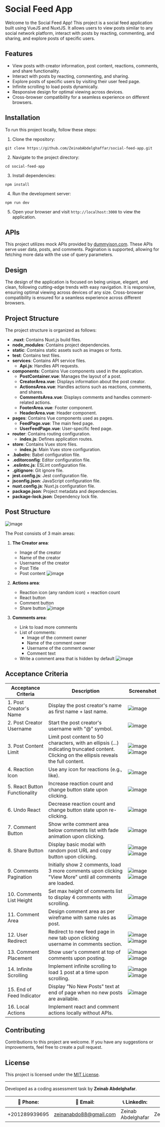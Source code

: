 # Social Feed App

Welcome to the Social Feed App! This project is a social feed application built using VueJS and NuxtJS. It allows users to view posts similar to any social network platform, interact with posts by reacting, commenting, and sharing, and explore posts of specific users.

## Features

- View posts with creator information, post content, reactions, comments, and share functionality.
- Interact with posts by reacting, commenting, and sharing.
- Explore posts of specific users by visiting their user feed page.
- Infinite scrolling to load posts dynamically.
- Responsive design for optimal viewing across devices.
- Cross-browser compatibility for a seamless experience on different browsers.

## Installation

To run this project locally, follow these steps:

1. Clone the repository:

```
git clone https://github.com/ZeinabAbdelghaffar/social-feed-app.git
```

2. Navigate to the project directory:

```
cd social-feed-app
```

3. Install dependencies:

```
npm install
```

4. Run the development server:

```
npm run dev
```

5. Open your browser and visit `http://localhost:3000` to view the application.

## APIs

This project utilizes mock APIs provided by [dummyjson.com](https://dummyjson.com/). These APIs serve user data, posts, and comments. Pagination is supported, allowing for fetching more data with the use of query parameters.

## Design

The design of the application is focused on being unique, elegant, and clean, following cutting-edge trends with easy navigation. It is responsive, ensuring optimal viewing across devices of any size. Cross-browser compatibility is ensured for a seamless experience across different browsers.

## Project Structure

The project structure is organized as follows:

- **.nuxt**: Contains Nuxt.js build files.
- **node_modules**: Contains project dependencies.
- **static**: Contains static assets such as images or fonts.
- **test**: Contains test files.
- **services**: Contains API service files.
  - **Api.js**: Handles API requests.
- **components**: Contains Vue components used in the application.
  - **PostContainer.vue**: Manages the layout of a post.
  - **CreatorArea.vue**: Displays information about the post creator.
  - **ActionsArea.vue**: Handles actions such as reactions, comments, and shares.
  - **CommentsArea.vue**: Displays comments and handles comment-related actions.
  - **FooterArea.vue**: Footer component.
  - **HeaderArea.vue**: Header component.
- **pages**: Contains Vue components used as pages.
  - **FeedPage.vue**: The main feed page.
  - **UserFeedPage.vue**: User-specific feed page.
- **router**: Contains routing configuration.
  - **index.js**: Defines application routes.
- **store**: Contains Vuex store files.
  - **index.js**: Main Vuex store configuration.
- **.babelrc**: Babel configuration file.
- **.editorconfig**: Editor configuration file.
- **.eslintrc.js**: ESLint configuration file.
- **.gitignore**: Git ignore file.
- **jest.config.js**: Jest configuration file.
- **jsconfig.json**: JavaScript configuration file.
- **nuxt.config.js**: Nuxt.js configuration file.
- **package.json**: Project metadata and dependencies.
- **package-lock.json**: Dependency lock file.

## Post Structure

![image](https://github.com/ZeinabAbdelghaffar/social-feed-app/assets/87963230/69b9de2f-36fc-4877-90be-ea3db1e4a355)

The Post consists of 3 main areas:

1. **The Creator area**:
   - Image of the creator
   - Name of the creator
   - Username of the creator
   - Post Title
   - Post content
![image](https://github.com/ZeinabAbdelghaffar/social-feed-app/assets/87963230/8d284a38-ba4b-4e3a-9e1c-5a54d7225a1b)

2. **Actions area**:
   - Reaction icon (any random icon) + reaction count
   - React button
   - Comment button
   - Share button
![image](https://github.com/ZeinabAbdelghaffar/social-feed-app/assets/87963230/847e802b-6a19-4451-bbbb-1817e4f4bcdf)

3. **Comments area**:
   - Link to load more comments
   - List of comments:
     - Image of the comment owner
     - Name of the comment owner
     - Username of the comment owner
     - Comment text
   - Write a comment area that is hidden by default
![image](https://github.com/ZeinabAbdelghaffar/social-feed-app/assets/87963230/374f6ef3-7d48-4c3a-a92b-f8cfa69411c1)

## Acceptance Criteria

| Acceptance Criteria | Description | Screenshot |
|----------------------|-------------|------------|
| 1. Post Creator's Name | Display the post creator's name as first name + last name. | ![image](https://github.com/ZeinabAbdelghaffar/social-feed-app/assets/87963230/76eb3e7d-00c6-4a6d-b28e-41b102dddc17) |
| 2. Post Creator Username | Start the post creator's username with "@" symbol. | ![image](https://github.com/ZeinabAbdelghaffar/social-feed-app/assets/87963230/28a03776-ff7e-4215-a1a9-19b39a28cea9) |
| 3. Post Content Limit | Limit post content to 50 characters, with an ellipsis (...) indicating truncated content. Clicking on the ellipsis reveals the full content. | ![image](https://github.com/ZeinabAbdelghaffar/social-feed-app/assets/87963230/e4e8d287-b79d-4f55-ab3d-d9b3b195e0c9)  ![image](https://github.com/ZeinabAbdelghaffar/social-feed-app/assets/87963230/7bff7c29-393e-408f-b8db-1b1e80a36060) |
| 4. Reaction Icon | Use any icon for reactions (e.g., like). |![image](https://github.com/ZeinabAbdelghaffar/social-feed-app/assets/87963230/e983e368-a93c-4eac-9ce9-55cefa78d772) |
| 5. React Button Functionality | Increase reaction count and change button state upon clicking. | ![image](https://github.com/ZeinabAbdelghaffar/social-feed-app/assets/87963230/30f19688-c6fe-4650-b708-942c641e007d) |
| 6. Undo React | Decrease reaction count and change button state upon re-clicking. | ![image](https://github.com/ZeinabAbdelghaffar/social-feed-app/assets/87963230/4b540c0e-9797-4204-8821-45211bbcd12c) |
| 7. Comment Button | Show write comment area below comments list with fade animation upon clicking. |![image](https://github.com/ZeinabAbdelghaffar/social-feed-app/assets/87963230/c28b107a-cf63-480e-be2a-4ec597ea545b) |
| 8. Share Button | Display basic modal with random post URL and copy button upon clicking. | ![image](https://github.com/ZeinabAbdelghaffar/social-feed-app/assets/87963230/54fb5cc5-24f5-4b15-887d-659cb7d2a99f) ![image](https://github.com/ZeinabAbdelghaffar/social-feed-app/assets/87963230/153de62f-5f50-4e44-ba70-fbc1f3c6117e) |
| 9. Comments Pagination | Initially show 2 comments, load 3 more comments upon clicking "View More" until all comments are loaded. | ![image](https://github.com/ZeinabAbdelghaffar/social-feed-app/assets/87963230/16b5265c-300a-4ab5-80e8-0bfa7cbe05a0) ![image](https://github.com/ZeinabAbdelghaffar/social-feed-app/assets/87963230/7716e7ba-fe75-4c94-89c2-4b599e2e0d3f) |
| 10. Comments List Height | Set max height of comments list to display 4 comments with scrolling. | ![image](https://github.com/ZeinabAbdelghaffar/social-feed-app/assets/87963230/32546abb-8ecd-4d47-a362-68bd5a244ad9) |
| 11. Comment Area | Design comment area as per wireframe with same rules as post. | ![image](https://github.com/ZeinabAbdelghaffar/social-feed-app/assets/87963230/97c9e99b-8f6a-4a29-8bea-6267fdd7dee6) |
| 12. User Redirect | Redirect to new feed page in new tab upon clicking username in comments section. |![image](https://github.com/ZeinabAbdelghaffar/social-feed-app/assets/87963230/3a3d34a5-87f5-4cee-b2c0-f8a7c6a114bb) ![image](https://github.com/ZeinabAbdelghaffar/social-feed-app/assets/87963230/b5d24773-4856-483d-9945-87ae1205ba58) |
| 13. Comment Placement | Show user's comment at top of comments upon posting. |![image](https://github.com/ZeinabAbdelghaffar/social-feed-app/assets/87963230/1c6a7ee9-b4ba-4da3-b524-32d4ff644515) ![image](https://github.com/ZeinabAbdelghaffar/social-feed-app/assets/87963230/c038693c-3a1a-44ee-9454-7dfb9085554e)|
| 14. Infinite Scrolling | Implement infinite scrolling to load 1 post at a time upon scrolling. | ![image](https://github.com/ZeinabAbdelghaffar/social-feed-app/assets/87963230/803f4dd4-e857-4241-9d31-7c95e3feb452) ![image](https://github.com/ZeinabAbdelghaffar/social-feed-app/assets/87963230/4e446e20-fa00-42f4-8a93-cfe04738720f)|
| 15. End of Feed Indicator | Display "No New Posts" text at end of page when no new posts are available. |![image](https://github.com/ZeinabAbdelghaffar/social-feed-app/assets/87963230/6670b8c5-75ed-427f-9de9-0267c9c1f959)|
| 16. Local Actions | Implement react and comment actions locally without APIs. | |

## Contributing

Contributions to this project are welcome. If you have any suggestions or improvements, feel free to create a pull request.

## License

This project is licensed under the [MIT License](LICENSE).

---

Developed as a coding assessment task by **Zeinab Abdelghafar**.

| 📱 Phone:            | 📧 Email:                   | 📞 LinkedIn:              | 📚 GitHub:                  |
|---------------------|---------------------------|---------------------------|----------------------------|
| +201289939695       | zeinanabdo88@gmail.com   | Zeinab Abdelghafar        | ZeinabAbdelghaffar        |
